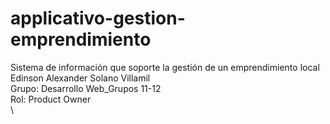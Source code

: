 # applicativo-gestion-emprendimiento
Sistema de información que soporte la gestión de un emprendimiento local
\
Edinson Alexander Solano Villamil \
Grupo: Desarrollo Web_Grupos 11-12 \
Rol: Product Owner \
\
